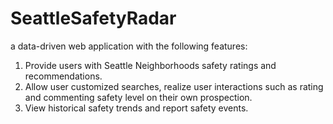 # SeattleSafetyRadar

a data-driven web application with the following features:    
1. Provide users with Seattle Neighborhoods safety ratings and recommendations.  
2. Allow user customized searches, realize user interactions such as rating and commenting safety level on their own prospection.  
3. View historical safety trends and report safety events.  
